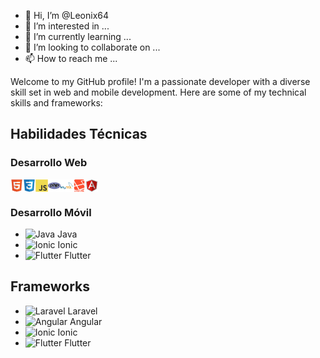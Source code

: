 - 👋 Hi, I’m @Leonix64
- 👀 I’m interested in ...
- 🌱 I’m currently learning ...
- 💞️ I’m looking to collaborate on ...
- 📫 How to reach me ...


Welcome to my GitHub profile! I'm a passionate developer with a diverse skill set in web and mobile development. Here are some of my technical skills and frameworks:

## Habilidades Técnicas

### Desarrollo Web
<div style="display: flex; flex-wrap: nowrap; overflow-x: auto; white-space: nowrap;">
  <img src="https://github.com/devicons/devicon/blob/master/icons/html5/html5-original.svg" alt="HTML" width="20"/>
  <img src="https://github.com/devicons/devicon/blob/master/icons/css3/css3-original.svg" alt="CSS" width="20"/>
  <img src="https://github.com/devicons/devicon/blob/master/icons/javascript/javascript-original.svg" alt="JavaScript" width="20"/>
  <img src="https://github.com/devicons/devicon/blob/master/icons/php/php-original.svg" alt="PHP" width="20"/>
  <img src="https://github.com/devicons/devicon/blob/master/icons/mysql/mysql-original-wordmark.svg" alt="MySQL" width="20"/>
  <img src="https://github.com/devicons/devicon/blob/master/icons/laravel/laravel-plain-wordmark.svg" alt="Laravel" width="20"/>
  <img src="https://github.com/devicons/devicon/blob/master/icons/angularjs/angularjs-original.svg" alt="Angular" width="20"/>
</div>


### Desarrollo Móvil
- <img src="https://www.example.com/java-icon.png" alt="Java" width="20"/> Java
- <img src="https://www.example.com/ionic-icon.png" alt="Ionic" width="20"/> Ionic
- <img src="https://www.example.com/flutter-icon.png" alt="Flutter" width="20"/> Flutter

## Frameworks

- <img src="https://www.example.com/laravel-icon.png" alt="Laravel" width="20"/> Laravel
- <img src="https://www.example.com/angular-icon.png" alt="Angular" width="20"/> Angular
- <img src="https://www.example.com/ionic-icon.png" alt="Ionic" width="20"/> Ionic
- <img src="https://www.example.com/flutter-icon.png" alt="Flutter" width="20"/> Flutter

<!---
Leonix64/Leonix64 is a ✨ special ✨ repository because its `README.md` (this file) appears on your GitHub profile.
You can click the Preview link to take a look at your changes.
--->
